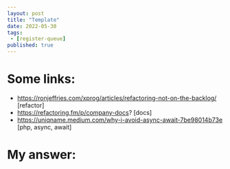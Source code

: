```yaml
---
layout: post
title: "Template"
date: 2022-05-30
tags:
 - [register-queue]
published: true
---
```


# Some links:

- https://ronjeffries.com/xprog/articles/refactoring-not-on-the-backlog/ [refactor]
- https://refactoring.fm/p/company-docs? [docs]
- https://uniqname.medium.com/why-i-avoid-async-await-7be98014b73e [php, async, await]

# My answer:


